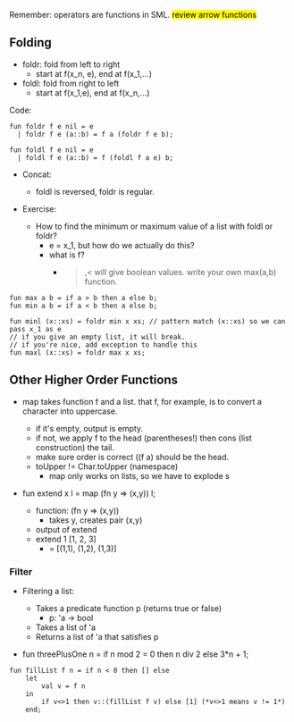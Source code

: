Remember: operators are functions in SML. 
<mark>review arrow functions</mark>

## Folding
* foldr: fold from left to right
	* start at f(x_n, e), end at f(x_1,...)
* foldl: fold from right to left
	* start at f(x_1,e), end at f(x_n,...)

Code:
~~~
fun foldr f e nil = e
  | foldr f e (a::b) = f a (foldr f e b);

fun foldl f e nil = e
  | foldl f e (a::b) = f (foldl f a e) b;
~~~

* Concat:
	* foldl is reversed, foldr is regular.

* Exercise:
	* How to find the minimum or maximum value of a list with foldl or foldr?
		* e = x_1, but how do we actually do this?
		* what is f?
			* >,< will give boolean values. write your own max(a,b) function.
~~~
fun max a b = if a > b then a else b;
fun min a b = if a < b then a else b;

fun minl (x::xs) = foldr min x xs; // pattern match (x::xs) so we can pass x_1 as e
// if you give an empty list, it will break.
// if you're nice, add exception to handle this
fun maxl (x::xs) = foldr max x xs;
~~~

## Other Higher Order Functions

* map takes function f and a list. that f, for example, is to convert a character into uppercase.
	* if it's empty, output is empty.
	* if not, we apply f to the head (parentheses!) then cons (list construction) the tail.
	* make sure order is correct ((f a) should be the head.
	* toUpper != Char.toUpper (namespace)
		* map only works on lists, so we have to explode s

* fun extend x l = map (fn y => (x,y)) l;	
	* function: (fn y => (x,y))
		* takes y, creates pair (x,y)
	* output of extend
	* extend 1 \[1, 2, 3\]
		* = \[(1,1), (1,2), (1,3)\]

### Filter
* Filtering a list:
	* Takes a predicate function p (returns true or false)
		* p: 'a -> bool
	* Takes a list of 'a
	* Returns a list of 'a that satisfies p

* fun threePlusOne n = if n mod 2 = 0 then n div 2 else 3\*n + 1;
~~~
fun fillList f n = if n < 0 then [] else
	let
		val v = f n
	in
		if v<>1 then v::(fillList f v) else [1] (*v<>1 means v != 1*)
	end;
~~~
